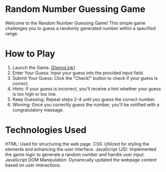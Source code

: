 # Random Number Guessing Game

Welcome to the Random Number Guessing Game! This simple game challenges you to guess a randomly generated number within a specified range.

# How to Play

1. Launch the Game.  [\[DemoLink\] ](https://lliashko.github.io/Guess-my-number/)
2. Enter Your Guess: Input your guess into the provided input field.
3. Submit Your Guess: Click the "Check!" button to check if your guess is correct.
4. Hints: If your guess is incorrect, you'll receive a hint whether your guess is too high or too low.
5. Keep Guessing: Repeat steps 2-4 until you guess the correct number.
6. Winning: Once you correctly guess the number, you'll be notified with a congratulatory message.

# Technologies Used

HTML: Used for structuring the web page.
CSS: Utilized for styling the elements and enhancing the user interface.
JavaScript (JS): Implemented the game logic to generate a random number and handle user input.
JavaScript DOM Manipulation: Dynamically updated the webpage content based on user interactions.
